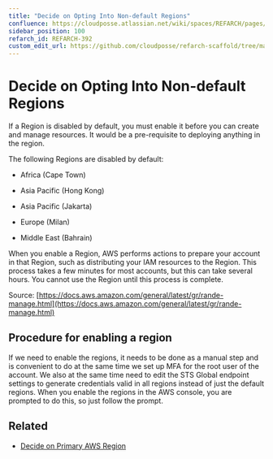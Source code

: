 ```yaml
---
title: "Decide on Opting Into Non-default Regions"
confluence: https://cloudposse.atlassian.net/wiki/spaces/REFARCH/pages/1175978007/REFARCH-392+-+Decide+on+Opting+Into+Non-default+Regions
sidebar_position: 100
refarch_id: REFARCH-392
custom_edit_url: https://github.com/cloudposse/refarch-scaffold/tree/main/docs/docs/fundamentals/design-decisions/cold-start/decide-on-opting-into-non-default-regions.md
---
```


# Decide on Opting Into Non-default Regions
If a Region is disabled by default, you must enable it before you can create and manage resources. It would be a pre-requisite to deploying anything in the region.

The following Regions are disabled by default:

- Africa (Cape Town)

- Asia Pacific (Hong Kong)

- Asia Pacific (Jakarta)

- Europe (Milan)

- Middle East (Bahrain)

When you enable a Region, AWS performs actions to prepare your account in that Region, such as distributing your IAM resources to the Region. This process takes a few minutes for most accounts, but this can take several hours. You cannot use the Region until this process is complete.

Source: [https://docs.aws.amazon.com/general/latest/gr/rande-manage.html](https://docs.aws.amazon.com/general/latest/gr/rande-manage.html)

## Procedure for enabling a region

If we need to enable the regions, it needs to be done as a manual step and is convenient to do at the same time we set up MFA for the root user of the account. We also at the same time need to edit the STS Global endpoint settings to generate credentials valid in all regions instead of just the default regions. When you enable the regions in the AWS console, you are prompted to do this, so just follow the prompt.

## Related

- [Decide on Primary AWS Region](/reference-architecture/fundamentals/design-decisions/cold-start/decide-on-primary-aws-region)


